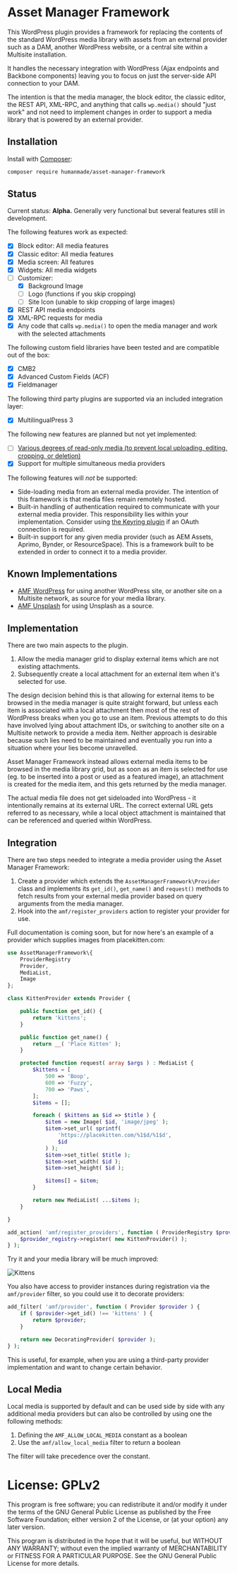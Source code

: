 # Asset Manager Framework

This WordPress plugin provides a framework for replacing the contents of the standard WordPress media library with assets from an external provider such as a DAM, another WordPress website, or a central site within a Multisite installation.

It handles the necessary integration with WordPress (Ajax endpoints and Backbone components) leaving you to focus on just the server-side API connection to your DAM.

The intention is that the media manager, the block editor, the classic editor, the REST API, XML-RPC, and anything that calls `wp.media()` should "just work" and not need to implement changes in order to support a media library that is powered by an external provider.

## Installation

Install with [Composer](https://getcomposer.org):

```sh
composer require humanmade/asset-manager-framework
```

## Status

Current status: **Alpha.** Generally very functional but several features still in development.

The following features work as expected:

* [X] Block editor: All media features
* [X] Classic editor: All media features
* [X] Media screen: All features
* [X] Widgets: All media widgets
* [ ] Customizer:
    - [X] Background Image
    - [ ] Logo (functions if you skip cropping)
    - [ ] Site Icon (unable to skip cropping of large images)
* [X] REST API media endpoints
* [X] XML-RPC requests for media
* [X] Any code that calls `wp.media()` to open the media manager and work with the selected attachments

The following custom field libraries have been tested and are compatible out of the box:

* [X] CMB2
* [X] Advanced Custom Fields (ACF)
* [X] Fieldmanager

The following third party plugins are supported via an included integration layer:

* [X] MultilingualPress 3

The following new features are planned but not yet implemented:

* [ ] [Various degrees of read-only media (to prevent local uploading, editing, cropping, or deletion)](https://github.com/humanmade/asset-manager-framework/issues/13)
* [x] Support for multiple simultaneous media providers

The following features will *not* be supported:

* Side-loading media from an external media provider. The intention of this framework is that media files remain remotely hosted.
* Built-in handling of authentication required to communicate with your external media provider. This responsibility lies within your implementation. Consider using [the Keyring plugin](https://wordpress.org/plugins/keyring/) if an OAuth connection is required.
* Built-in support for any given media provider (such as AEM Assets, Aprimo, Bynder, or ResourceSpace). This is a framework built to be extended in order to connect it to a media provider.

## Known Implementations

* [AMF WordPress](https://github.com/humanmade/amf-wordpress/) for using another WordPress site, or another site on a Multisite network, as source for your media library.
* [AMF Unsplash](https://github.com/humanmade/amf-unsplash/) for using Unsplash as a source.

## Implementation

There are two main aspects to the plugin.

1. Allow the media manager grid to display external items which are not existing attachments.
2. Subsequently create a local attachment for an external item when it's selected for use.

The design decision behind this is that allowing for external items to be browsed in the media manager is quite straight forward, but unless each item is associated with a local attachment then most of the rest of WordPress breaks when you go to use an item. Previous attempts to do this have involved lying about attachment IDs, or switching to another site on a Multisite network to provide a media item. Neither approach is desirable because such lies need to be maintained and eventually you run into a situation where your lies become unravelled.

Asset Manager Framework instead allows external media items to be browsed in the media library grid, but as soon as an item is selected for use (eg. to be inserted into a post or used as a featured image), an attachment is created for the media item, and this gets returned by the media manager.

The actual media file does not get sideloaded into WordPress - it intentionally remains at its external URL. The correct external URL gets referred to as necessary, while a local object attachment is maintained that can be referenced and queried within WordPress.

## Integration

There are two steps needed to integrate a media provider using the Asset Manager Framework:

1. Create a provider which extends the `AssetManagerFramework\Provider` class and implements its `get_id()`, `get_name()` and `request()` methods to fetch results from your external media provider based on query arguments from the media manager.
2. Hook into the `amf/register_providers` action to register your provider for use.

Full documentation is coming soon, but for now here's an example of a provider which supplies images from placekitten.com:

```php
use AssetManagerFramework\{
	ProviderRegistry
	Provider,
	MediaList,
	Image
};

class KittenProvider extends Provider {

	public function get_id() {
		return 'kittens';
	}

	public function get_name() {
		return __( 'Place Kitten' );
	}

	protected function request( array $args ) : MediaList {
		$kittens = [
			500 => 'Boop',
			600 => 'Fuzzy',
			700 => 'Paws',
		];
		$items = [];

		foreach ( $kittens as $id => $title ) {
			$item = new Image( $id, 'image/jpeg' );
			$item->set_url( sprintf(
				'https://placekitten.com/%1$d/%1$d',
				$id
			) );
			$item->set_title( $title );
			$item->set_width( $id );
			$item->set_height( $id );

			$items[] = $item;
		}

		return new MediaList( ...$items );
	}

}

add_action( 'amf/register_providers', function ( ProviderRegistry $provider_registry ) {
	$provider_registry->register( new KittenProvider() );
} );
```

Try it and your media library will be much improved:

![Kittens](assets/KittenProvider.png)

You also have access to provider instances during registration via the `amf/provider` filter, so you could use it to decorate providers:

```php
add_filter( 'amf/provider', function ( Provider $provider ) {
	if ( $provider->get_id() !== 'kittens' ) {
		return $provider;
	}

	return new DecoratingProvider( $provider );
} );
```

This is useful, for example, when you are using a third-party provider implementation and want to change certain behavior.

## Local Media

Local media is supported by default and can be used side by side with any additional media providers but can also be controlled by using one the following methods:

1. Defining the `AMF_ALLOW_LOCAL_MEDIA` constant as a boolean
2. Use the `amf/allow_local_media` filter to return a boolean

The filter will take precedence over the constant.

# License: GPLv2 #

This program is free software; you can redistribute it and/or modify
it under the terms of the GNU General Public License as published by
the Free Software Foundation; either version 2 of the License, or
(at your option) any later version.

This program is distributed in the hope that it will be useful,
but WITHOUT ANY WARRANTY; without even the implied warranty of
MERCHANTABILITY or FITNESS FOR A PARTICULAR PURPOSE.  See the
GNU General Public License for more details.
